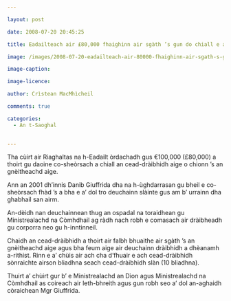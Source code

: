 ```yaml
---

layout: post

date: 2008-07-20 20:45:25

title: Eadailteach air £80,000 fhaighinn air sgàth ’s gun do chiall e an cead-dràibhidh aige o chionn ’s gu bheil e co-sheòrsach

image: /images/2008-07-20-eadailteach-air-80000-fhaighinn-air-sgath-s-gun-do-chiall-e-an-cead-draibhidh-aige-o-chionn-s-gu-bheil-e-co-sheorsach.jpg

image-caption:

image-licence:

author: Crìstean MacMhìcheil

comments: true

categories:
  - An t-Saoghal
  

---
```


Tha cùirt air Riaghaltas na h-Eadailt òrdachadh gus €100,000 (£80,000) a thoirt gu daoine co-sheòrsach a chiall an cead-dràibhidh aige o chionn &#8217;s an gnèitheachd aige.

<!--more-->

Ann an 2001 dh&#8217;innis Danib Giuffrida dha na h-ùghdarrasan gu bheil e co-sheòrsach fhàd &#8217;s a bha e a&#8217; dol tro deuchainn slàinte gus am b&#8217; urrainn dha ghabhail san airm.

An-dèidh nan deuchainnean thug an ospadal na toraidhean gu Ministrealachd na Còmhdhail ag ràdh nach robh e comasach air dràibheadh gu corporra neo gu h-inntinneil.

Chaidh an cead-dràibhidh a thoirt air falbh bhuaithe air sgàth &#8217;s an gnèitheachd aige agus bha feum aige air deuchainn dràibhidh a dhèanamh a-rithist. Rinn e a&#8217; chùis air ach cha d&#8217;fhuair e ach cead-dràibhidh sònraichte airson bliadhna seach cead-dràibhidh slàn (10 bliadhna).

Thuirt a&#8217; chùirt gur b&#8217; e Ministrealachd an Dìon agus Ministrealachd na Còmhdhail as coireach air leth-bhreith agus gun robh seo a&#8217; dol an-aghaidh còraichean Mgr Giuffrida.
